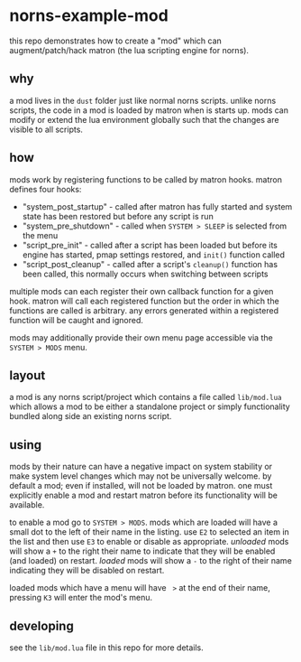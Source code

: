 # norns-example-mod

this repo demonstrates how to create a "mod" which can augment/patch/hack matron
(the lua scripting engine for norns).

## why

a mod lives in the `dust` folder just like normal norns scripts. unlike norns
scripts, the code in a mod is loaded by matron when is starts up. mods can
modify or extend the lua environment globally such that the changes are visible
to all scripts.

## how

mods work by registering functions to be called by matron hooks. matron defines
four hooks:

* "system_post_startup" - called after matron has fully started and system state
  has been restored but before any script is run
* "system_pre_shutdown" - called when `SYSTEM > SLEEP` is selected from the menu
* "script_pre_init" - called after a script has been loaded but before its
  engine has started, pmap settings restored, and `init()` function called
* "script_post_cleanup" - called after a script's `cleanup()` function has been
  called, this normally occurs when switching between scripts

multiple mods can each register their own callback function for a given hook.
matron will call each registered function but the order in which the functions
are called is arbitrary. any errors generated within a registered function will
be caught and ignored.

mods may additionally provide their own menu page accessible via the `SYSTEM >
MODS` menu.

## layout

a mod is any norns script/project which contains a file called `lib/mod.lua`
which allows a mod to be either a standalone project or simply functionality
bundled along side an existing norns script.

## using

mods by their nature can have a negative impact on system stability or make
system level changes which may not be universally welcome. by default a mod;
even if installed, will not be loaded by matron. one must explicitly enable a
mod and restart matron before its functionality will be available.

to enable a mod go to `SYSTEM > MODS`. mods which are loaded will have a small
dot to the left of their name in the listing. use `E2` to selected an item in
the list and then use `E3` to enable or disable as appropriate. _unloaded_ mods
will show a `+` to the right their name to indicate that they will be enabled
(and loaded) on restart. _loaded_ mods will show a `-` to the right of their
name indicating they will be disabled on restart.

loaded mods which have a menu will have ` >` at the end of their name, pressing
`K3` will enter the mod's menu.

## developing

see the `lib/mod.lua` file in this repo for more details.


